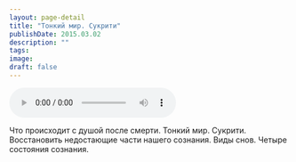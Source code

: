 ```yaml
---
layout: page-detail
title: "Тонкий мир. Сукрити"
publishDate: 2015.03.02
description: ""
tags:
image:
draft: false
---
```


<audio title="2015.03.02 - Тонкий мир. Сукрити.mp3" src="https://filer-api.advayta.org/v1.0/public/files/73301" controls=""></audio>

 Что происходит с душой после смерти. Тонкий мир. Сукрити. Восстановить недостающие части нашего сознания. Виды снов. Четыре состояния сознания. 

  
